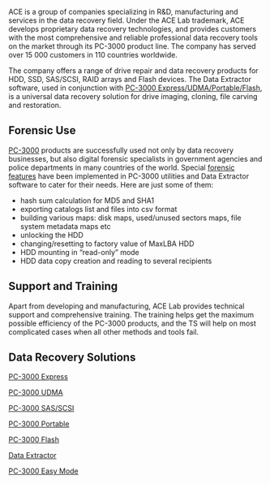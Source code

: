 ACE is a group of companies specializing in R&D, manufacturing and
services in the data recovery field. Under the ACE Lab trademark, ACE
develops proprietary data recovery technologies, and provides customers
with the most comprehensive and reliable professional data recovery
tools on the market through its PC-3000 product line. The company has
served over 15 000 customers in 110 countries worldwide.

The company offers a range of drive repair and data recovery products
for HDD, SSD, SAS/SCSI, RAID arrays and Flash devices. The Data
Extractor software, used in conjunction with [PC-3000
Express/UDMA/Portable/Flash](http://www.acelaboratory.com/catalog/), is
a universal data recovery solution for drive imaging, cloning, file
carving and restoration.

## Forensic Use

[PC-3000](PC-3000 "wikilink") products are successfully used not only by
data recovery businesses, but also digital forensic specialists in
government agencies and police departments in many countries of the
world. Special [forensic
features](http://blog.acelaboratory.com/a-brief-overview-of-pc-3000-forensic-features.html)
have been implemented in PC-3000 utilities and Data Extractor software
to cater for their needs. Here are just some of them:

- hash sum calculation for MD5 and SHA1
- exporting catalogs list and files into csv format
- building various maps: disk maps, used/unused sectors maps, file
  system metadata maps etc
- unlocking the HDD
- changing/resetting to factory value of MaxLBA HDD
- HDD mounting in “read-only” mode
- HDD data copy creation and reading to several recipients

## Support and Training

Apart from developing and manufacturing, ACE Lab provides technical
support and comprehensive training. The training helps get the maximum
possible efficiency of the PC-3000 products, and the TS will help on
most complicated cases when all other methods and tools fail.

## Data Recovery Solutions

[PC-3000 Express](PC-3000_Express "wikilink")

[PC-3000 UDMA](PC-3000_UDMA "wikilink")

[PC-3000 SAS/SCSI](PC-3000_SAS/SCSI "wikilink")

[PC-3000 Portable](PC-3000_Portable "wikilink")

[PC-3000 Flash](PC-3000_Flash "wikilink")

[Data Extractor](Data_Extractor "wikilink")

[PC-3000 Easy Mode](PC-3000_Easy_Mode "wikilink")